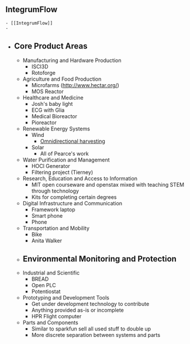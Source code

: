 ## IntegrumFlow
	- [[IntegrumFlow]]
	-
- ## Core Product Areas
	- Manufacturing and Hardware Production
		- ISCI3D
		- Rotoforge
	- Agriculture and Food Production
		- Microfarms (http://www.hectar.org/)
		- MOS Reactor
	- Healthcare and Medicine
		- Josh's baby light
		- ECG with Glia
		- Medical Bioreactor
		- Pioreactor
	- Renewable Energy Systems
		- Wind
			- [Omnidirectional harvesting](https://www.sciencedirect.com/science/article/pii/S1369702123003486)
		- Solar
			- All of Pearce's work
	- Water Purification and Management
		- HOCl Generator
		- Filtering project (Tierney)
	- Research, Education and Access to Information
		- MIT open courseware and openstax mixed with teaching STEM through technology
		- Kits for completing certain degrees
	- Digital Infrastructure and Communication
		- Framework laptop
		- Smart phone
		- Phone
	- Transportation and Mobility
		- Bike
		- Anita Walker
	- Environmental Monitoring and Protection
		-
	- Industrial and Scientific
		- BREAD
		- Open PLC
		- Potentiostat
	- Prototyping and Development Tools
		- Get under development technology to contribute
		- Anything provided as-is or incomplete
		- HPR Flight computer
	- Parts and Components
		- Similar to sparkfun sell all used stuff to double up
		- More discrete separation between systems and parts